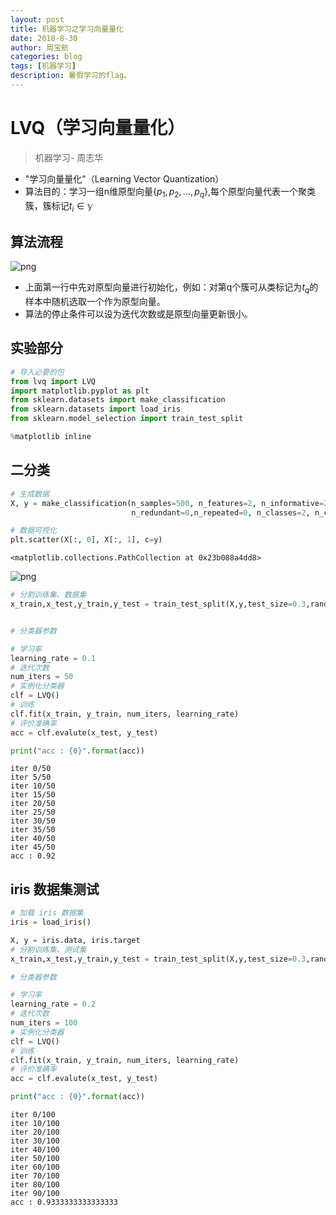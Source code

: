 ```yaml
---
layout: post
title: 机器学习之学习向量量化
date: 2018-8-30
author: 周宝航
categories: blog
tags: [机器学习]
description: 暑假学习的flag。
---
```


# LVQ（学习向量量化）

> 机器学习- 周志华

- "学习向量量化"（Learning Vector Quantization）
- 算法目的：学习一组n维原型向量$\{p_1,p_2,\dots,p_q \}$,每个原型向量代表一个聚类簇，簇标记$t_i \in \mathbb y$

## 算法流程

![png](2018-08-30-lvq_algorithm.png)

- 上面第一行中先对原型向量进行初始化，例如：对第q个簇可从类标记为$t_q$的样本中随机选取一个作为原型向量。
- 算法的停止条件可以设为迭代次数或是原型向量更新很小。

## 实验部分

```python
# 导入必要的包
from lvq import LVQ
import matplotlib.pyplot as plt
from sklearn.datasets import make_classification
from sklearn.datasets import load_iris
from sklearn.model_selection import train_test_split

%matplotlib inline
```

## 二分类


```python
# 生成数据
X, y = make_classification(n_samples=500, n_features=2, n_informative=2,\
                           n_redundant=0,n_repeated=0, n_classes=2, n_clusters_per_class=1)

# 数据可视化
plt.scatter(X[:, 0], X[:, 1], c=y)
```




    <matplotlib.collections.PathCollection at 0x23b088a4dd8>




![png](2018-08-30-output_3_1.png)



```python
# 分割训练集、数据集
x_train,x_test,y_train,y_test = train_test_split(X,y,test_size=0.3,random_state=0)


# 分类器参数

# 学习率
learning_rate = 0.1
# 迭代次数
num_iters = 50
# 实例化分类器
clf = LVQ()
# 训练
clf.fit(x_train, y_train, num_iters, learning_rate)
# 评价准确率
acc = clf.evalute(x_test, y_test)

print("acc : {0}".format(acc))
```

    iter 0/50
    iter 5/50
    iter 10/50
    iter 15/50
    iter 20/50
    iter 25/50
    iter 30/50
    iter 35/50
    iter 40/50
    iter 45/50
    acc : 0.92
    

## iris 数据集测试


```python
# 加载 iris 数据集
iris = load_iris()

X, y = iris.data, iris.target
# 分割训练集、测试集
x_train,x_test,y_train,y_test = train_test_split(X,y,test_size=0.3,random_state=0)
```


```python
# 分类器参数

# 学习率
learning_rate = 0.2
# 迭代次数
num_iters = 100
# 实例化分类器
clf = LVQ()
# 训练
clf.fit(x_train, y_train, num_iters, learning_rate)
# 评价准确率
acc = clf.evalute(x_test, y_test)

print("acc : {0}".format(acc))
```

    iter 0/100
    iter 10/100
    iter 20/100
    iter 30/100
    iter 40/100
    iter 50/100
    iter 60/100
    iter 70/100
    iter 80/100
    iter 90/100
    acc : 0.9333333333333333